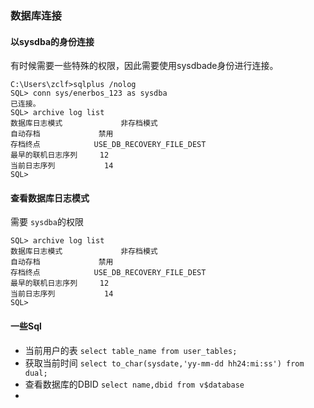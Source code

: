 ### 数据库连接
#### 以sysdba的身份连接
有时候需要一些特殊的权限，因此需要使用sysdbade身份进行连接。

    C:\Users\zclf>sqlplus /nolog
    SQL> conn sys/enerbos_123 as sysdba
    已连接。
    SQL> archive log list
    数据库日志模式             非存档模式
    自动存档             禁用
    存档终点            USE_DB_RECOVERY_FILE_DEST
    最早的联机日志序列     12
    当前日志序列           14
    SQL>
#### 查看数据库日志模式
需要 `sysdba`的权限

    SQL> archive log list
    数据库日志模式             非存档模式
    自动存档             禁用
    存档终点            USE_DB_RECOVERY_FILE_DEST
    最早的联机日志序列     12
    当前日志序列           14
    SQL>

#### 一些Sql
* 当前用户的表 `select table_name from user_tables;`
* 获取当前时间 `select to_char(sysdate,'yy-mm-dd hh24:mi:ss') from dual;`
* 查看数据库的DBID `select name,dbid from v$database`
* 